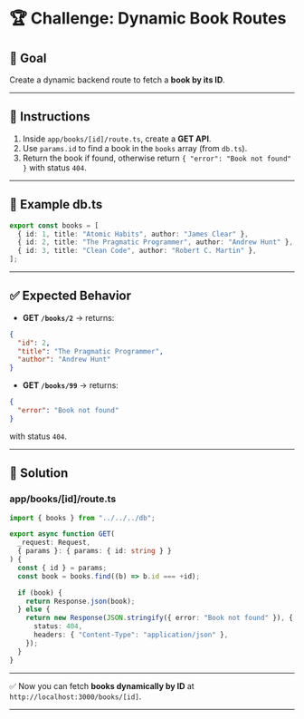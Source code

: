 # 🏆 Challenge: Dynamic Book Routes

## 🎯 Goal

Create a dynamic backend route to fetch a **book by its ID**.

---

## 📝 Instructions

1. Inside `app/books/[id]/route.ts`, create a **GET API**.
2. Use `params.id` to find a book in the `books` array (from `db.ts`).
3. Return the book if found, otherwise return `{ "error": "Book not found" }` with status `404`.

---

## 📂 Example db.ts

```ts
export const books = [
  { id: 1, title: "Atomic Habits", author: "James Clear" },
  { id: 2, title: "The Pragmatic Programmer", author: "Andrew Hunt" },
  { id: 3, title: "Clean Code", author: "Robert C. Martin" },
];
```

---

## ✅ Expected Behavior

* **GET `/books/2`** → returns:

```json
{
  "id": 2,
  "title": "The Pragmatic Programmer",
  "author": "Andrew Hunt"
}
```

* **GET `/books/99`** → returns:

```json
{
  "error": "Book not found"
}
```

with status `404`.

---

## 📝 Solution

### app/books/\[id]/route.ts

```ts
import { books } from "../../../db";

export async function GET(
  _request: Request,
  { params }: { params: { id: string } }
) {
  const { id } = params;
  const book = books.find((b) => b.id === +id);

  if (book) {
    return Response.json(book);
  } else {
    return new Response(JSON.stringify({ error: "Book not found" }), {
      status: 404,
      headers: { "Content-Type": "application/json" },
    });
  }
}
```

---

✅ Now you can fetch **books dynamically by ID** at `http://localhost:3000/books/[id]`.

---